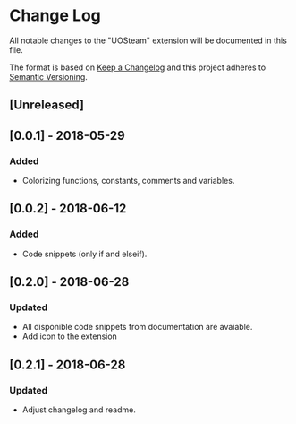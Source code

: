 # Change Log
All notable changes to the "UOSteam" extension will be documented in this file.

The format is based on [Keep a Changelog](http://keepachangelog.com/en/1.0.0/)
and this project adheres to [Semantic Versioning](http://semver.org/spec/v2.0.0.html).

## [Unreleased]

## [0.0.1] - 2018-05-29

### Added

- Colorizing functions, constants, comments and variables.

## [0.0.2] - 2018-06-12

### Added

- Code snippets (only if and elseif).

## [0.2.0] - 2018-06-28

### Updated

- All disponible code snippets from documentation are avaiable.
- Add icon to the extension

## [0.2.1] - 2018-06-28

### Updated

- Adjust changelog and readme.